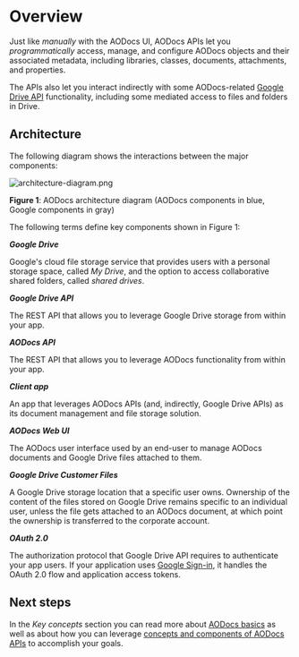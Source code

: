 # Overview

Just like _manually_ with the AODocs UI, AODocs APIs let you _programmatically_ access, manage, and configure AODocs objects and their associated metadata, including libraries, classes, documents, attachments, and properties.

<!-- > ⭑   **Note**: A NOTE ABOUT SERVICE ACCOUNTS?   . -->

The APIs also let you interact indirectly with some AODocs-related [Google Drive API](https://developers.google.com/drive/api/v3/about-sdk) functionality, including some mediated access to files and folders in Drive.

## Architecture

The following diagram shows the interactions between the major components:

![architecture-diagram.png](/img/architecture-diagram.png)

**Figure 1**: AODocs architecture diagram (AODocs components in blue, Google components in gray)

The following terms define key components shown in Figure 1:

**_Google Drive_**

Google's cloud file storage service that provides users with a personal storage space, called _My Drive_, and the option to access collaborative shared folders, called _shared drives_.

**_Google Drive API_**

The REST API that allows you to leverage Google Drive storage from within your app.

**_AODocs API_**

The REST API that allows you to leverage AODocs functionality from within your app.

**_Client app_**

An app that leverages AODocs APIs (and, indirectly, Google Drive APIs) as its document management and file storage solution.

**_AODocs Web UI_**

The AODocs user interface used by an end-user to manage AODocs documents and Google Drive files attached to them.

**_Google Drive Customer Files_**

A Google Drive storage location that a specific user owns. Ownership of the content of the files stored on Google Drive remains specific to an individual user, unless the file gets attached to an AODocs document, at which point the ownership is transferred to the corporate account.

**_OAuth 2.0_**

The authorization protocol that Google Drive API requires to authenticate your app users. If your application uses [Google Sign-in](https://developers.google.com/identity/sign-in/web/sign-in), it handles the OAuth 2.0 flow and application access tokens.

## Next steps

In the _Key concepts_ section you can read more about [AODocs basics](/docs/aodocs-staging.altirnao.com/1/c/Guides/10-Key%20concepts/10-Basics%20of%20AODocs) as well as about how you can leverage [concepts and components of AODocs APIs](/docs/aodocs-staging.altirnao.com/1/c/Guides/10-Key%20concepts/20-Basics%20of%20AODocs%20APIs) to accomplish your goals.
